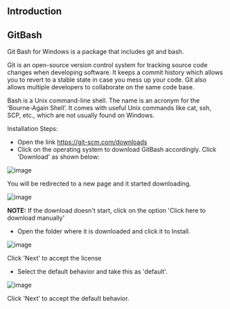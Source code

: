 ## Introduction

## GitBash 

Git Bash for Windows is a package that includes git and bash.

Git is an open-source version control system for tracking source code changes when developing software. It keeps a commit history which allows you to revert to a stable state in case you mess up your code. Git also allows multiple developers to collaborate on the same code base.

Bash is a Unix command-line shell. The name is an acronym for the ‘Bourne-Again Shell’. It comes with useful Unix commands like cat, ssh, SCP, etc., which are not usually found on Windows.

Installation Steps:
- Open the link https://git-scm.com/downloads
- Click on the operating system to download GitBash accordingly. Click 'Download' as shown below:

![image](https://user-images.githubusercontent.com/25001852/86880942-176c5c80-c10b-11ea-873c-110e9ac0920a.png)

You will be redirected to a new page and it started downloading.

![image](https://user-images.githubusercontent.com/25001852/86881300-b2653680-c10b-11ea-9159-c90d810249e1.png)

<b>NOTE:</b> If the download doesn't start, click on the option 'Click here to download manually'

- Open the folder where it is downloaded and click it to Install. 

![image](https://user-images.githubusercontent.com/25001852/86881988-1dfbd380-c10d-11ea-8f11-9c564bd627a2.png)

Click 'Next' to accept the license

- Select the default behavior and take this as 'default'. 

![image](https://user-images.githubusercontent.com/25001852/86882106-54395300-c10d-11ea-9caa-b2618360ad86.png)

Click 'Next' to accept the default behavior.


